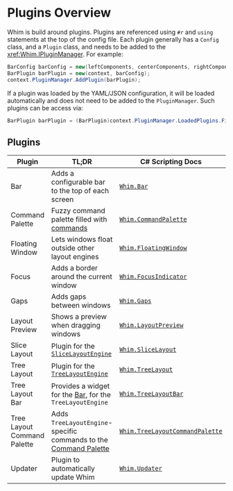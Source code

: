 # Plugins Overview

Whim is build around plugins. Plugins are referenced using `#r` and `using` statements at the top of the config file. Each plugin generally has a `Config` class, and a `Plugin` class, and needs to be added to the <xref:Whim.IPluginManager>. For example:

```csharp
BarConfig barConfig = new(leftComponents, centerComponents, rightComponents);
BarPlugin barPlugin = new(context, barConfig);
context.PluginManager.AddPlugin(barPlugin);
```

If a plugin was loaded by the YAML/JSON configuration, it will be loaded automatically and does not need to be added to the `PluginManager`. Such plugins can be access via:

```csharp
BarPlugin barPlugin = (BarPlugin)context.PluginManager.LoadedPlugins.First(p => p.Name == "whim.bar");
```

## Plugins

| Plugin                      | TL;DR                                                                                             | C# Scripting Docs                                                                   |
| --------------------------- | ------------------------------------------------------------------------------------------------- | ----------------------------------------------------------------------------------- |
| Bar                         | Adds a configurable bar to the top of each screen                                                 | [`Whim.Bar`](../script/plugins/bar.md)                                              |
| Command Palette             | Fuzzy command palette filled with [commands](../customize/commands.md)                            | [`Whim.CommandPalette`](../script/plugins/command-palette.md)                       |
| Floating Window             | Lets windows float outside other layout engines                                                   | [`Whim.FloatingWindow`](../script/plugins/floating-window.md)                       |
| Focus                       | Adds a border around the current window                                                           | [`Whim.FocusIndicator`](../script/plugins/focus-indicator.md)                       |
| Gaps                        | Adds gaps between windows                                                                         | [`Whim.Gaps`](../script/plugins/gaps.md)                                            |
| Layout Preview              | Shows a preview when dragging windows                                                             | [`Whim.LayoutPreview`](../script/plugins/layout-preview.md)                         |
| Slice Layout                | Plugin for the [`SliceLayoutEngine`](../customize/layout-engines.md#slicelayoutengine)            | [`Whim.SliceLayout`](../script/plugins/slice-layout.md)                             |
| Tree Layout                 | Plugin for the [`TreeLayoutEngine`](../customize//layout-engines.md#treelayoutengine)             | [`Whim.TreeLayout`](../script/plugins/tree-layout.md)                               |
| Tree Layout Bar             | Provides a widget for the [Bar](../plugins/bar.md), for the `TreeLayoutEngine`                    | [`Whim.TreeLayoutBar`](../script/plugins/tree-layout-bar.md)                        |
| Tree Layout Command Palette | Adds `TreeLayoutEngine`-specific commands to the [Command Palette](../plugins/command-palette.md) | [`Whim.TreeLayoutCommandPalette`](../script/plugins/tree-layout-command-palette.md) |
| Updater                     | Plugin to automatically update Whim                                                               | [`Whim.Updater`](../script/plugins/updater.md)                                      |
